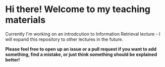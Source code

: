 # Hi there! Welcome to my teaching materials

Currently I'm working on an introdcution to Information Retrieval lecture - I will expand this repository to other lectures in the future.

**Please feel free to open up an issue or a pull request if you want to add something, find a mistake, or just think something should be explained better!**
